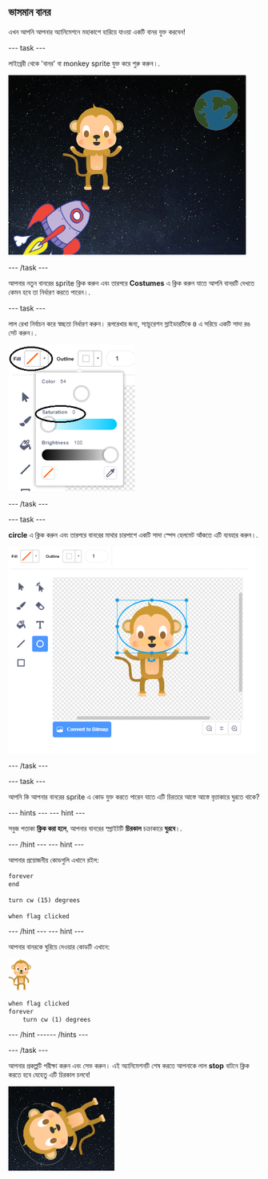 ## ভাসমান বানর

এখন আপনি আপনার অ্যানিমেশনে মহাকাশে হারিয়ে যাওয়া একটি বানর যুক্ত করবেন!

--- task ---

লাইব্রেরী থেকে 'বানর' বা monkey sprite যুক্ত করে শুরু করুন।.

![Adding a monkey sprite](images/space-monkey-sprite.png)

--- /task ---

আপনার নতুন বানরের sprite ক্লিক করুন এবং তারপরে **Costumes** এ ক্লিক করুন যাতে আপনি বানরটি দেখতে কেমন হবে তা নির্ধারণ করতে পারেন।.

--- task ---

লাল রেখা নির্বাচন করে স্বচ্ছতা নির্ধারণ করুন। রূপরেখার জন্য, স্যাচুরেশন স্লাইডারটিকে `0` এ সরিয়ে একটি সাদা রঙ সেট করুন।.

![Make white colour](images/make-white.png)

--- /task ---

--- task ---

**circle** এ ক্লিক করুন এবং তারপরে বানরের মাথার চারপাশে একটি সাদা স্পেস হেলমেট আঁকতে এটি ব্যবহার করুন।.

![Monkey space helmet](images/space-monkey-edit.png)

--- /task ---

--- task ---

আপনি কি আপনার বানরের sprite এ কোড যুক্ত করতে পারেন যাতে এটি চিরতরে আস্তে আস্তে বৃত্তাকারে ঘুরতে থাকে?

--- hints ---
 --- hint ---

সবুজ পতাকা **ক্লিক করা হলে**, আপনার বানরের স্প্রাইটটি **চিরকাল** চক্রাকারে **ঘুরবে**।.

--- /hint --- --- hint ---

আপনার প্রয়োজনীয় কোডগুলি এখানে রইল:

```blocks3
forever
end

turn cw (15) degrees

when flag clicked
```

--- /hint --- --- hint ---

আপনার বানরকে ঘুরিয়ে দেওয়ার কোডটি এখানে:

![Monkey sprite](images/sprite-monkey.png)

```blocks3
when flag clicked
forever
    turn cw (1) degrees
```

--- /hint ------ /hints ---

--- /task ---

আপনার প্রকল্পটি পরীক্ষা করুন এবং সেভ করুন। এই অ্যানিমেশনটি শেষ করতে আপনাকে লাল **stop** বাটনে ক্লিক করতে হবে যেহেতু এটি চিরকাল চলবে!

![Test the spinning monkey](images/space-spin-test.png)
